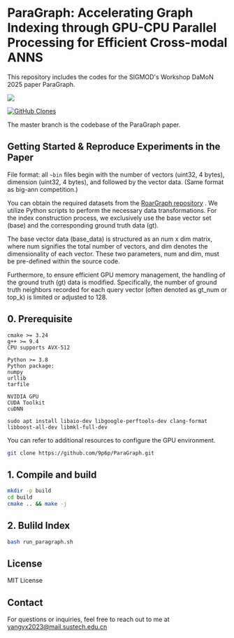 # ParaGraph: Accelerating Graph Indexing through GPU-CPU Parallel Processing for Efficient Cross-modal ANNS

This repository includes the codes for the SIGMOD's Workshop DaMoN 2025 paper ParaGraph.

![](https://api.visitorbadge.io/api/VisitorHit?user=9p6p&repo=ParaGraph&countColor=%237B1E7A)

[![GitHub Clones](https://img.shields.io/badge/dynamic/json?color=success&label=Clone&query=count&url=https://gist.githubusercontent.com/9p6p/e0630d25817c7ab360f7e85328c9559c/raw/clone.json&logo=github)]((https://github.com/MShawon/github-clone-count-badge))

The master branch is the codebase of the ParaGraph paper.

## Getting Started & Reproduce Experiments in the Paper
File format: all `~bin` files begin with the number of vectors (uint32, 4 bytes), dimension (uint32, 4 bytes), and followed by the vector data. (Same format as big-ann competition.)

You can obtain the required datasets from the [RoarGraph repository](https://github.com/matchyc/RoarGraph)
. We utilize Python scripts to perform the necessary data transformations. For the index construction process, we exclusively use the base vector set (base) and the corresponding ground truth data (gt).

The base vector data (base_data) is structured as an num x dim matrix, where num signifies the total number of vectors, and dim denotes the dimensionality of each vector. These two parameters, num and dim, must be pre-defined within the source code.

Furthermore, to ensure efficient GPU memory management, the handling of the ground truth (gt) data is modified. Specifically, the number of ground truth neighbors recorded for each query vector (often denoted as gt_num or top_k) is limited or adjusted to 128.

## 0. Prerequisite
```
cmake >= 3.24
g++ >= 9.4
CPU supports AVX-512

Python >= 3.8
Python package:
numpy
urllib
tarfile

NVIDIA GPU
CUDA Toolkit
cuDNN
```

```
sudo apt install libaio-dev libgoogle-perftools-dev clang-format libboost-all-dev libmkl-full-dev
```

You can refer to additional resources to configure the GPU environment.

```bash
git clone https://github.com/9p6p/ParaGraph.git
```

## 1. Compile and build
```bash
mkdir -p build
cd build
cmake .. && make -j
```

## 2. Bulild Index
```bash
bash run_paragraph.sh
```

## License
MIT License

## Contact
For questions or inquiries, feel free to reach out to me at
[yangyx2023@mail.sustech.edu.cn](mailto:yangyx2023@mail.sustech.edu.cn)